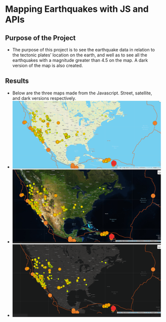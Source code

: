 # Mapping Earthquakes with JS and APIs

## Purpose of the Project

- The purpose of this project is to see the earthquake data in relation to the tectonic plates’ location on the earth, and well as to see all the earthquakes with a magnitude greater than 4.5 on the map. A dark version of the map is also created. 

## Results

- Below are the three maps made from the Javascript. Street, satellite, and dark versions respectively. 
- ![screenshot1.PNG](screenshot1.PNG)
- ![screenshot2.PNG](screenshot2.PNG)
- ![screenshot3.PNG](screenshot3.PNG)

